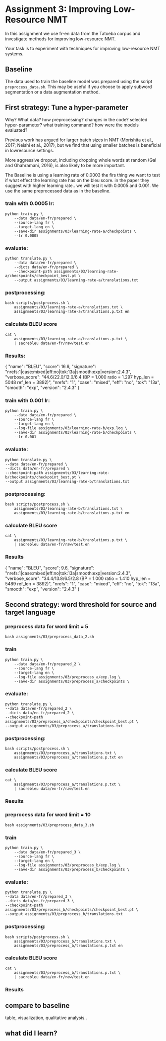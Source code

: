 # Assignment 3: Improving Low-Resource NMT

In this assignment we use fr-en data from the Tatoeba
corpus and investigate methods for improving low-resource NMT.

Your task is to experiment with techniques for improving
low-resource NMT systems.

## Baseline

The data used to train the baseline model was prepared using
the script `preprocess_data.sh`.
This may be useful if you choose to apply subword
segmentation or a data augmentation method.

## First strategy: Tune a hyper-parameter

Why? What data? how preprocessing? changes in the code? selected hyper-parameter? what training command? how were the models evaluated?

Previous work has argued for larger batch sizes in NMT (Morishita et al., 2017; Neishi et al., 2017), but we find that using smaller batches is beneficial in lowresource settings.

More aggressive dropout, including dropping whole words at random (Gal and Ghahramani, 2016), is also likely to be more important.

The Baseline is using a learning rate of 0.0003 the firs thing we want to test if what effect the learning rate has on the bleu score. in the paper they suggest with higher learning rate.. we will test it with 0.0005 and 0.001.
We use the same preprocessed data as in the baseline.
### train with 0.0005 lr:
```
python train.py \
    --data data/en-fr/prepared \
    --source-lang fr \
    --target-lang en \
    --save-dir assignments/03/learning-rate-a/checkpoints \
    --lr 0.0005
```
### evaluate:
```
python translate.py \
    --data data/en-fr/prepared \
    --dicts data/en-fr/prepared \
    --checkpoint-path assignments/03/learning-rate-a/checkpoints/checkpoint_best.pt \
    --output assignments/03/learning-rate-a/translations.txt
```
### postprocessing:
```
bash scripts/postprocess.sh \
    assignments/03/learning-rate-a/translations.txt \
    assignments/03/learning-rate-a/translations.p.txt en
```
### calculate BLEU score
```
cat \
    assignments/03/learning-rate-a/translations.p.txt \
    | sacrebleu data/en-fr/raw/test.en
```
### Results:
{
 "name": "BLEU",
 "score": 16.6,
 "signature": "nrefs:1|case:mixed|eff:no|tok:13a|smooth:exp|version:2.4.3",
 "verbose_score": "44.6/22.0/12.0/6.4 (BP = 1.000 ratio = 1.297 hyp_len = 5048 ref_len = 3892)",
 "nrefs": "1",
 "case": "mixed",
 "eff": "no",
 "tok": "13a",
 "smooth": "exp",
 "version": "2.4.3"
}

### train with 0.001 lr:
```
python train.py \
    --data data/en-fr/prepared \
    --source-lang fr \
    --target-lang en \
    --log-file assignments/03/learning-rate-b/exp.log \
    --save-dir assignments/03/learning-rate-b/checkpoints \
    --lr 0.001
```

### evaluate:
```
python translate.py \
--data data/en-fr/prepared \
--dicts data/en-fr/prepared \
--checkpoint-path assignments/03/learning-rate-b/checkpoints/checkpoint_best.pt \
--output assignments/03/learning-rate-b/translations.txt
```

### postprocessing:
```
bash scripts/postprocess.sh \
    assignments/03/learning-rate-b/translations.txt \
    assignments/03/learning-rate-b/translations.p.txt en
```

### calculate BLEU score
```
cat \
    assignments/03/learning-rate-b/translations.p.txt \
    | sacrebleu data/en-fr/raw/test.en
```

### Results
{
 "name": "BLEU",
 "score": 9.6,
 "signature": "nrefs:1|case:mixed|eff:no|tok:13a|smooth:exp|version:2.4.3",
 "verbose_score": "34.4/13.8/6.5/2.8 (BP = 1.000 ratio = 1.410 hyp_len = 5489 ref_len = 3892)",
 "nrefs": "1",
 "case": "mixed",
 "eff": "no",
 "tok": "13a",
 "smooth": "exp",
 "version": "2.4.3"
}

## Second strategy: word threshold for source and target language

### preprocess data for word limit = 5
```
bash assignments/03/preprocess_data_2.sh
```

### train
```
python train.py \
    --data data/en-fr/prepared_2 \
    --source-lang fr \
    --target-lang en \
    --log-file assignments/03/preprocess_a/exp.log \
    --save-dir assignments/03/preprocess_a/checkpoints \
```

### evaluate:
```
python translate.py \
--data data/en-fr/prepared_2 \
--dicts data/en-fr/prepared_2 \
--checkpoint-path assignments/03/preprocess_a/checkpoints/checkpoint_best.pt \
--output assignments/03/preprocess_a/translations.txt
```

### postprocessing:
```
bash scripts/postprocess.sh \
    assignments/03/preprocess_a/translations.txt \
    assignments/03/preprocess_a/translations.p.txt en
```

### calculate BLEU score
```
cat \
    assignments/03/preprocess_a/translations.p.txt \
    | sacrebleu data/en-fr/raw/test.en
```

### Results


### preprocess data for word limit = 10
```
bash assignments/03/preprocess_data_3.sh
```

### train
```
python train.py \
    --data data/en-fr/prepared_3 \
    --source-lang fr \
    --target-lang en \
    --log-file assignments/03/preprocess_b/exp.log \
    --save-dir assignments/03/preprocess_b/checkpoints \
```

### evaluate:
```
python translate.py \
--data data/en-fr/prepared_3 \
--dicts data/en-fr/prepared_3 \
--checkpoint-path assignments/03/preprocess_b/checkpoints/checkpoint_best.pt \
--output assignments/03/preprocess_b/translations.txt
```

### postprocessing:
```
bash scripts/postprocess.sh \
    assignments/03/preprocess_b/translations.txt \
    assignments/03/preprocess_b/translations.p.txt en
```

### calculate BLEU score
```
cat \
    assignments/03/preprocess_b/translations.p.txt \
    | sacrebleu data/en-fr/raw/test.en
```

### Results

## compare to baseline

table, visualization, qualitative analysis..

## what did I learn?